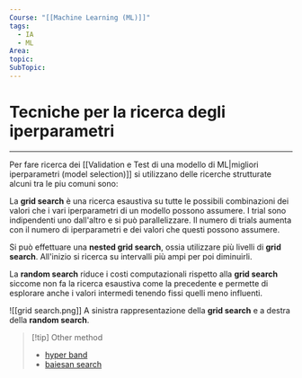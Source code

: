 ```yaml
---
Course: "[[Machine Learning (ML)]]"
tags:
  - IA
  - ML
Area: 
topic: 
SubTopic:
---
```

# Tecniche per la ricerca degli iperparametri
---
Per fare ricerca dei [[Validation e Test di una modello di ML|migliori iperparametri (model selection)]] si utilizzano delle ricerche strutturate alcuni tra le piu comuni sono:

La __grid search__ è una ricerca esaustiva su tutte le possibili combinazioni dei valori che i vari iperparametri di un modello possono assumere.
I trial sono indipendenti uno dall'altro e si può parallelizzare. 
Il numero di trials aumenta con il numero di iperparametri e dei valori che questi possono assumere.

Si può effettuare una __nested grid search__, ossia utilizzare più livelli di __grid search__. All'inizio si ricerca su intervalli più ampi per poi diminuirli.

La __random search__ riduce i costi computazionali rispetto alla __grid search__ siccome non fa la ricerca esaustiva come la precedente e permette di esplorare anche i valori intermedi tenendo fissi quelli meno influenti.

![[grid search.png]]
A sinistra rappresentazione della __grid search__ e a destra della __random search__.


> [!tip] Other method
> - [hyper band](https://medium.com/@fmnobar/hyperparameter-optimization-with-hyperband-30x-faster-than-bayesian-optimization-d6f01e7e6d0f)
> - [baiesan search](https://en.wikipedia.org/wiki/Bayesian_optimization)




